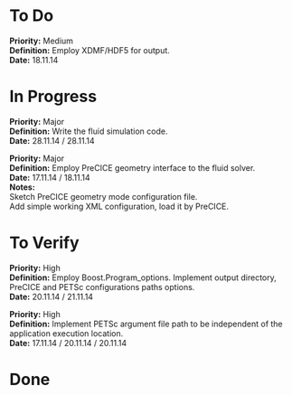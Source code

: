 # To Do
**Priority:**
Medium  
**Definition:**
Employ XDMF/HDF5 for output.  
**Date:** 18.11.14

# In Progress
**Priority:**
Major  
**Definition:**
Write the fluid simulation code.  
**Date:** 28.11.14 / 28.11.14  

**Priority:**
Major  
**Definition:**
Employ PreCICE geometry interface to the fluid solver.  
**Date:** 17.11.14 / 18.11.14  
**Notes:**  
Sketch PreCICE geometry mode configuration file.  
Add simple working XML configuration, load it by PreCICE.

# To Verify
**Priority:**
High  
**Definition:**
Employ Boost.Program_options.
Implement output directory, PreCICE and PETSc configurations paths options.  
**Date:** 20.11.14 / 21.11.14

**Priority:**
High  
**Definition:**
Implement PETSc argument file path to be independent of the application
execution location.  
**Date:** 17.11.14 / 20.11.14 / 20.11.14

# Done

